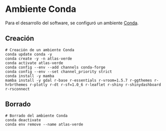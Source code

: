 # Ambiente Conda

Para el desarrollo del software, se configuró un ambiente [Conda](https://docs.conda.io/).

## Creación
```shell
# Creación de un ambiente Conda
conda update conda -y
conda create -y -n atlas-verde
conda activate atlas-verde
conda config --env --add channels conda-forge
conda config --env --set channel_priority strict
conda install -y mamba
mamba install -y gdal r-base r-essentials r-vroom=1.5.7 r-ggthemes r-hrbrthemes r-plotly r-dt r-sf=1.0_6 r-leaflet r-shiny r-shinydashboard r-rsconnect
```

## Borrado
```shell
# Borrado del ambiente Conda
conda deactivate
conda env remove --name atlas-verde
```
